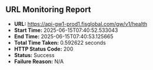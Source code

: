 ## URL Monitoring Report

- **URL:** https://api-gw1-prod1.fisglobal.com/gw/v1/health
- **Start Time:** 2025-06-15T07:40:52.533043
- **End Time:** 2025-06-15T07:40:53.125665
- **Total Time Taken:** 0.592622 seconds
- **HTTP Status Code:** 200
- **Status:** Success
- **Failure Reason:** N/A
